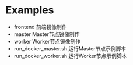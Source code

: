 # Examples

* frontend  前端镜像制作
* master    Master节点镜像制作
* worker    Worker节点镜像制作
* run_docker_master.sh 运行Master节点示例脚本
* run_docker_worker.sh 运行Worker节点示例脚本